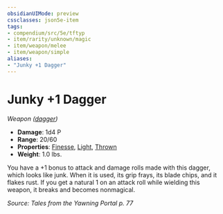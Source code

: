 ```yaml
---
obsidianUIMode: preview
cssclasses: json5e-item
tags:
- compendium/src/5e/tftyp
- item/rarity/unknown/magic
- item/weapon/melee
- item/weapon/simple
aliases: 
- "Junky +1 Dagger"
---
```

# Junky +1 Dagger
*Weapon ([dagger](TTRPG/Source%20Material/Mechanics/items/dagger.md))*  

- **Damage**: 1d4 P
- **Range**: 20/60
- **Properties**: [Finesse](TTRPG/Source%20Material/Mechanics/Rules/item-properties.md#Finesse), [Light](TTRPG/Source%20Material/Mechanics/Rules/item-properties.md#Light), [Thrown](TTRPG/Source%20Material/Mechanics/Rules/item-properties.md#Thrown)
- **Weight**: 1.0 lbs.

You have a +1 bonus to attack and damage rolls made with this dagger, which looks like junk. When it is used, its grip frays, its blade chips, and it flakes rust. If you get a natural 1 on an attack roll while wielding this weapon, it breaks and becomes nonmagical.

*Source: Tales from the Yawning Portal p. 77*